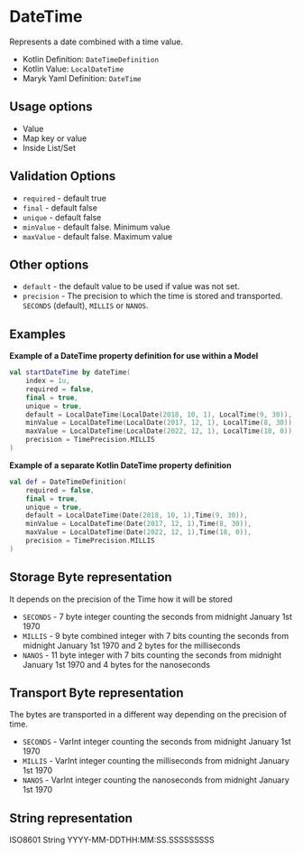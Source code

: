 # DateTime
Represents a date combined with a time value.

- Kotlin Definition: `DateTimeDefinition`
- Kotlin Value: `LocalDateTime`
- Maryk Yaml Definition: `DateTime`

## Usage options
- Value
- Map key or value
- Inside List/Set

## Validation Options
- `required` - default true
- `final` - default false
- `unique` - default false
- `minValue` - default false. Minimum value
- `maxValue` - default false. Maximum value

## Other options
- `default` - the default value to be used if value was not set.
- `precision` - The precision to which the time is stored and transported. 
  `SECONDS` (default), `MILLIS` or `NANOS`.

## Examples

**Example of a DateTime property definition for use within a Model**
```kotlin
val startDateTime by dateTime(
    index = 1u,
    required = false,
    final = true,
    unique = true,
    default = LocalDateTime(LocalDate(2018, 10, 1), LocalTime(9, 30)),
    minValue = LocalDateTime(LocalDate(2017, 12, 1), LocalTime(8, 30)),
    maxValue = LocalDateTime(LocalDate(2022, 12, 1), LocalTime(18, 0)),
    precision = TimePrecision.MILLIS
)
```

**Example of a separate Kotlin DateTime property definition**
```kotlin
val def = DateTimeDefinition(
    required = false,
    final = true,
    unique = true,
    default = LocalDateTime(Date(2018, 10, 1),Time(9, 30)),
    minValue = LocalDateTime(Date(2017, 12, 1),Time(8, 30)),
    maxValue = LocalDateTime(Date(2022, 12, 1),Time(18, 0)),
    precision = TimePrecision.MILLIS
)
```

## Storage Byte representation
It depends on the precision of the Time how it will be stored

- `SECONDS` - 7 byte integer counting the seconds from midnight January 1st 1970
- `MILLIS` - 9 byte combined integer with 7 bits counting the seconds from midnight January 1st 1970 and 2 bytes for the milliseconds 
- `NANOS` - 11 byte integer with 7 bits counting the seconds from midnight January 1st 1970 and 4 bytes for the nanoseconds

## Transport Byte representation
The bytes are transported in a different way depending on the precision of time.

- `SECONDS` - VarInt integer counting the seconds from midnight January 1st 1970
- `MILLIS` - VarInt integer counting the milliseconds from midnight January 1st 1970 
- `NANOS` - VarInt integer counting the nanoseconds from midnight January 1st 1970

## String representation
ISO8601 String YYYY-MM-DDTHH:MM:SS.SSSSSSSSS
